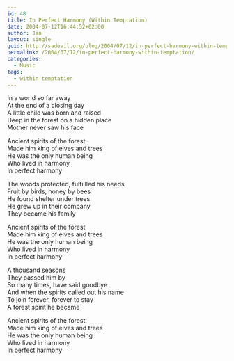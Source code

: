 ```yaml
---
id: 48
title: In Perfect Harmony (Within Temptation)
date: 2004-07-12T16:44:52+02:00
author: Jan
layout: single
guid: http://sadevil.org/blog/2004/07/12/in-perfect-harmony-within-temptation/
permalink: /2004/07/12/in-perfect-harmony-within-temptation/
categories:
  - Music
tags:
  - within temptation
---
```

In a world so far away  
At the end of a closing day  
A little child was born and raised  
Deep in the forest on a hidden place  
Mother never saw his face

Ancient spirits of the forest  
Made him king of elves and trees  
He was the only human being  
Who lived in harmony  
In perfect harmony

The woods protected, fulfillled his needs  
Fruit by birds, honey by bees  
He found shelter under trees  
He grew up in their company  
They became his family

Ancient spirits of the forest  
Made him king of elves and trees  
He was the only human being  
Who lived in harmony  
In perfect harmony

A thousand seasons  
They passed him by  
So many times, have said goodbye  
And when the spirits called out his name  
To join forever, forever to stay  
A forest spirit he became

Ancient spirits of the forest  
Made him king of elves and trees  
He was the only human being  
Who lived in harmony  
In perfect harmony